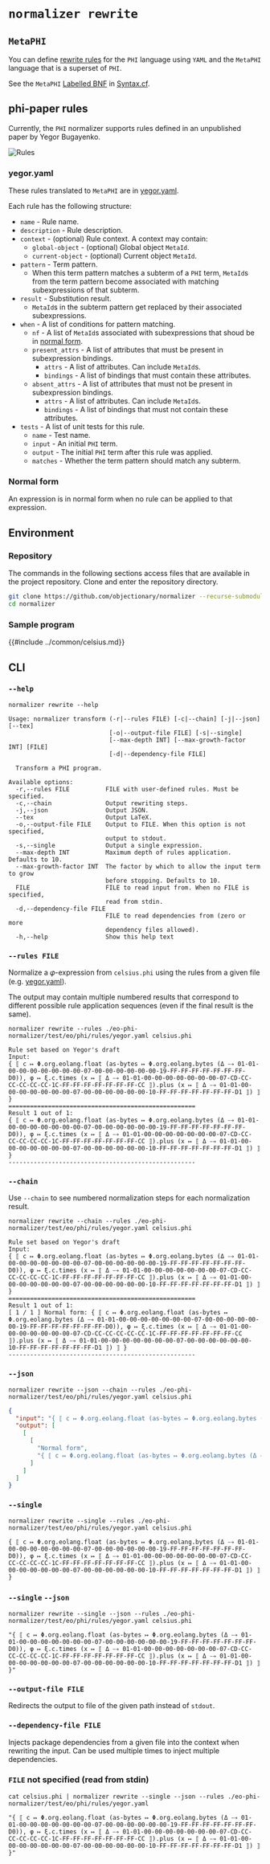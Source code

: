 # `normalizer rewrite`

## `MetaPHI`

You can define [rewrite rules](https://en.wikipedia.org/wiki/Rewriting#Term_rewriting_systems) for the `PHI` language using `YAML` and the `MetaPHI` language that is a superset of `PHI`.

See the `MetaPHI` [Labelled BNF](https://bnfc.readthedocs.io/en/latest/lbnf.html) in [Syntax.cf](https://github.com/objectionary/normalizer/blob/master/eo-phi-normalizer/grammar/EO/Phi/Syntax.cf).

## phi-paper rules

Currently, the `PHI` normalizer supports rules defined in an unpublished paper by Yegor Bugayenko.

![Rules](../media/rules.jpg)

### yegor.yaml

These rules translated to `MetaPHI` are in [yegor.yaml](https://github.com/objectionary/normalizer/blob/master/eo-phi-normalizer/test/eo/phi/rules/yegor.yaml).

Each rule has the following structure:

- `name` - Rule name.
- `description` - Rule description.
- `context` - (optional) Rule context. A context may contain:
  - `global-object` - (optional) Global object `MetaId`.
  - `current-object` - (optional) Current object `MetaId`.
- `pattern` - Term pattern.
  - When this term pattern matches a subterm of a `PHI` term, `MetaId`s from the term pattern become associated with matching subexpressions of that subterm.
- `result` - Substitution result.
  - `MetaId`s in the subterm pattern get replaced by their associated subexpressions.
- `when` - A list of conditions for pattern matching.
  - `nf` - A list of `MetaId`s associated with subexpressions that shoud be in [normal form](#normal-form).
  - `present_attrs` - A list of attributes that must be present in subexpression bindings.
    - `attrs` - A list of attributes. Can include `MetaId`s.
    - `bindings` - A list of bindings that must contain these attributes.
  - `absent_attrs` - A list of attributes that must not be present in subexpression bindings.
    - `attrs` - A list of attributes. Can include `MetaId`s.
    - `bindings` - A list of bindings that must not contain these attributes.
- `tests` - A list of unit tests for this rule.
  - `name` - Test name.
  - `input` - An initial `PHI` term.
  - `output` - The initial `PHI` term after this rule was applied.
  - `matches` - Whether the term pattern should match any subterm.

### Normal form

An expression is in normal form when no rule can be applied to that expression.

## Environment

### Repository

The commands in the following sections access files that are available in the project repository.
Clone and enter the repository directory.

```sh
git clone https://github.com/objectionary/normalizer --recurse-submodules
cd normalizer
```

### Sample program

{{#include ../common/celsius.md}}

## CLI

### `--help`

```$ as console
normalizer rewrite --help
```

```console
Usage: normalizer transform (-r|--rules FILE) [-c|--chain] [-j|--json] [--tex]
                            [-o|--output-file FILE] [-s|--single]
                            [--max-depth INT] [--max-growth-factor INT] [FILE]
                            [-d|--dependency-file FILE]

  Transform a PHI program.

Available options:
  -r,--rules FILE          FILE with user-defined rules. Must be specified.
  -c,--chain               Output rewriting steps.
  -j,--json                Output JSON.
  --tex                    Output LaTeX.
  -o,--output-file FILE    Output to FILE. When this option is not specified,
                           output to stdout.
  -s,--single              Output a single expression.
  --max-depth INT          Maximum depth of rules application. Defaults to 10.
  --max-growth-factor INT  The factor by which to allow the input term to grow
                           before stopping. Defaults to 10.
  FILE                     FILE to read input from. When no FILE is specified,
                           read from stdin.
  -d,--dependency-file FILE
                           FILE to read dependencies from (zero or more
                           dependency files allowed).
  -h,--help                Show this help text
```

### `--rules FILE`

Normalize a 𝜑-expression from `celsius.phi` using the rules from a given file (e.g. [yegor.yaml](#yegoryaml)).

The output may contain multiple numbered results that correspond to different possible rule application sequences
(even if the final result is the same).

```$ as console
normalizer rewrite --rules ./eo-phi-normalizer/test/eo/phi/rules/yegor.yaml celsius.phi
```

```console
Rule set based on Yegor's draft
Input:
{ ⟦ c ↦ Φ.org.eolang.float (as-bytes ↦ Φ.org.eolang.bytes (Δ ⤍ 01-01-00-00-00-00-00-00-00-07-00-00-00-00-00-00-19-FF-FF-FF-FF-FF-FF-FF-D0)), φ ↦ ξ.c.times (x ↦ ⟦ Δ ⤍ 01-01-00-00-00-00-00-00-00-07-CD-CC-CC-CC-CC-CC-1C-FF-FF-FF-FF-FF-FF-FF-CC ⟧).plus (x ↦ ⟦ Δ ⤍ 01-01-00-00-00-00-00-00-00-07-00-00-00-00-00-00-10-FF-FF-FF-FF-FF-FF-FF-D1 ⟧) ⟧ }
====================================================
Result 1 out of 1:
{ ⟦ c ↦ Φ.org.eolang.float (as-bytes ↦ Φ.org.eolang.bytes (Δ ⤍ 01-01-00-00-00-00-00-00-00-07-00-00-00-00-00-00-19-FF-FF-FF-FF-FF-FF-FF-D0)), φ ↦ ξ.c.times (x ↦ ⟦ Δ ⤍ 01-01-00-00-00-00-00-00-00-07-CD-CC-CC-CC-CC-CC-1C-FF-FF-FF-FF-FF-FF-FF-CC ⟧).plus (x ↦ ⟦ Δ ⤍ 01-01-00-00-00-00-00-00-00-07-00-00-00-00-00-00-10-FF-FF-FF-FF-FF-FF-FF-D1 ⟧) ⟧ }
----------------------------------------------------
```

### `--chain`

Use `--chain` to see numbered normalization steps for each normalization result.

```$ as console
normalizer rewrite --chain --rules ./eo-phi-normalizer/test/eo/phi/rules/yegor.yaml celsius.phi
```

```console
Rule set based on Yegor's draft
Input:
{ ⟦ c ↦ Φ.org.eolang.float (as-bytes ↦ Φ.org.eolang.bytes (Δ ⤍ 01-01-00-00-00-00-00-00-00-07-00-00-00-00-00-00-19-FF-FF-FF-FF-FF-FF-FF-D0)), φ ↦ ξ.c.times (x ↦ ⟦ Δ ⤍ 01-01-00-00-00-00-00-00-00-07-CD-CC-CC-CC-CC-CC-1C-FF-FF-FF-FF-FF-FF-FF-CC ⟧).plus (x ↦ ⟦ Δ ⤍ 01-01-00-00-00-00-00-00-00-07-00-00-00-00-00-00-10-FF-FF-FF-FF-FF-FF-FF-D1 ⟧) ⟧ }
====================================================
Result 1 out of 1:
[ 1 / 1 ] Normal form: { ⟦ c ↦ Φ.org.eolang.float (as-bytes ↦ Φ.org.eolang.bytes (Δ ⤍ 01-01-00-00-00-00-00-00-00-07-00-00-00-00-00-00-19-FF-FF-FF-FF-FF-FF-FF-D0)), φ ↦ ξ.c.times (x ↦ ⟦ Δ ⤍ 01-01-00-00-00-00-00-00-00-07-CD-CC-CC-CC-CC-CC-1C-FF-FF-FF-FF-FF-FF-FF-CC ⟧).plus (x ↦ ⟦ Δ ⤍ 01-01-00-00-00-00-00-00-00-07-00-00-00-00-00-00-10-FF-FF-FF-FF-FF-FF-FF-D1 ⟧) ⟧ }
----------------------------------------------------
```

### `--json`

```$ as json
normalizer rewrite --json --chain --rules ./eo-phi-normalizer/test/eo/phi/rules/yegor.yaml celsius.phi
```

```json
{
  "input": "{ ⟦ c ↦ Φ.org.eolang.float (as-bytes ↦ Φ.org.eolang.bytes (Δ ⤍ 01-01-00-00-00-00-00-00-00-07-00-00-00-00-00-00-19-FF-FF-FF-FF-FF-FF-FF-D0)), φ ↦ ξ.c.times (x ↦ ⟦ Δ ⤍ 01-01-00-00-00-00-00-00-00-07-CD-CC-CC-CC-CC-CC-1C-FF-FF-FF-FF-FF-FF-FF-CC ⟧).plus (x ↦ ⟦ Δ ⤍ 01-01-00-00-00-00-00-00-00-07-00-00-00-00-00-00-10-FF-FF-FF-FF-FF-FF-FF-D1 ⟧) ⟧ }",
  "output": [
    [
      [
        "Normal form",
        "{ ⟦ c ↦ Φ.org.eolang.float (as-bytes ↦ Φ.org.eolang.bytes (Δ ⤍ 01-01-00-00-00-00-00-00-00-07-00-00-00-00-00-00-19-FF-FF-FF-FF-FF-FF-FF-D0)), φ ↦ ξ.c.times (x ↦ ⟦ Δ ⤍ 01-01-00-00-00-00-00-00-00-07-CD-CC-CC-CC-CC-CC-1C-FF-FF-FF-FF-FF-FF-FF-CC ⟧).plus (x ↦ ⟦ Δ ⤍ 01-01-00-00-00-00-00-00-00-07-00-00-00-00-00-00-10-FF-FF-FF-FF-FF-FF-FF-D1 ⟧) ⟧ }"
      ]
    ]
  ]
}
```

### `--single`

```$ as console
normalizer rewrite --single --rules ./eo-phi-normalizer/test/eo/phi/rules/yegor.yaml celsius.phi
```

```console
{ ⟦ c ↦ Φ.org.eolang.float (as-bytes ↦ Φ.org.eolang.bytes (Δ ⤍ 01-01-00-00-00-00-00-00-00-07-00-00-00-00-00-00-19-FF-FF-FF-FF-FF-FF-FF-D0)), φ ↦ ξ.c.times (x ↦ ⟦ Δ ⤍ 01-01-00-00-00-00-00-00-00-07-CD-CC-CC-CC-CC-CC-1C-FF-FF-FF-FF-FF-FF-FF-CC ⟧).plus (x ↦ ⟦ Δ ⤍ 01-01-00-00-00-00-00-00-00-07-00-00-00-00-00-00-10-FF-FF-FF-FF-FF-FF-FF-D1 ⟧) ⟧ }
```

### `--single` `--json`

```$ as console
normalizer rewrite --single --json --rules ./eo-phi-normalizer/test/eo/phi/rules/yegor.yaml celsius.phi
```

```console
"{ ⟦ c ↦ Φ.org.eolang.float (as-bytes ↦ Φ.org.eolang.bytes (Δ ⤍ 01-01-00-00-00-00-00-00-00-07-00-00-00-00-00-00-19-FF-FF-FF-FF-FF-FF-FF-D0)), φ ↦ ξ.c.times (x ↦ ⟦ Δ ⤍ 01-01-00-00-00-00-00-00-00-07-CD-CC-CC-CC-CC-CC-1C-FF-FF-FF-FF-FF-FF-FF-CC ⟧).plus (x ↦ ⟦ Δ ⤍ 01-01-00-00-00-00-00-00-00-07-00-00-00-00-00-00-10-FF-FF-FF-FF-FF-FF-FF-D1 ⟧) ⟧ }"
```

### `--output-file FILE`

Redirects the output to file of the given path instead of `stdout`.

### `--dependency-file FILE`

Injects package dependencies from a given file into the context when rewriting the input.
Can be used multiple times to inject multiple dependencies.

### `FILE` not specified (read from stdin)

```$ as console
cat celsius.phi | normalizer rewrite --single --json --rules ./eo-phi-normalizer/test/eo/phi/rules/yegor.yaml
```

```console
"{ ⟦ c ↦ Φ.org.eolang.float (as-bytes ↦ Φ.org.eolang.bytes (Δ ⤍ 01-01-00-00-00-00-00-00-00-07-00-00-00-00-00-00-19-FF-FF-FF-FF-FF-FF-FF-D0)), φ ↦ ξ.c.times (x ↦ ⟦ Δ ⤍ 01-01-00-00-00-00-00-00-00-07-CD-CC-CC-CC-CC-CC-1C-FF-FF-FF-FF-FF-FF-FF-CC ⟧).plus (x ↦ ⟦ Δ ⤍ 01-01-00-00-00-00-00-00-00-07-00-00-00-00-00-00-10-FF-FF-FF-FF-FF-FF-FF-D1 ⟧) ⟧ }"
```

